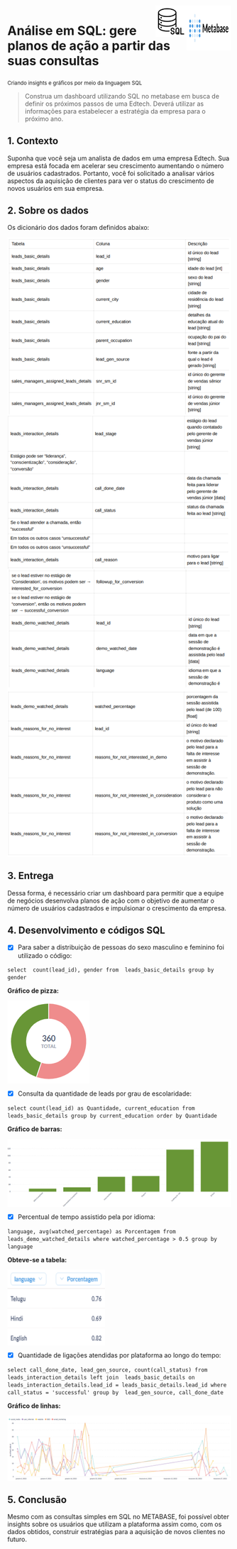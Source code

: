 <img align="right" width="100" height="100" src="images/icon_metabase.png"/>

<img align="right" width="70" height="70" src="images/icon_sql.png"/>

# Análise em SQL: gere planos de ação a partir das suas consultas
<sub> Criando insights e gráficos por meio da linguagem SQL </sub>

> Construa um dashboard utilizando SQL no metabase em busca de definir os próximos passos de uma Edtech. Deverá utilizar as informações para estabelecer a estratégia da empresa para o próximo ano.

## 1. Contexto

Suponha que você seja um analista de dados em uma empresa Edtech. Sua empresa está focada
em acelerar seu crescimento aumentando o número de usuários cadastrados.
Portanto, você foi solicitado a analisar vários aspectos da aquisição de clientes para ver o status
do crescimento de novos usuários em sua empresa.

## 2. Sobre os dados
Os dicionário dos dados foram definidos abaixo:

<img align="center" src="images/sql_1.png"/>

<img align="center" src="images/sql_2.png"/>

<img align="center" src="images/sql_3.png"/>

<img align="center" src="images/sql_4.png"/>

## 3. Entrega
Dessa forma, é necessário criar um dashboard para permitir que a equipe de
negócios desenvolva planos de ação com o objetivo de aumentar o número de usuários
cadastrados e impulsionar o crescimento da empresa.

## 4. Desenvolvimento e códigos SQL

- [x] Para saber a distribuição de pessoas do sexo masculino e feminino foi utilizado o código:

`select 
count(lead_id), gender
from 
leads_basic_details
group by 
gender`

**Gráfico de pizza:**

<img align="center" src="images/pizza_1.png"/>

- [x] Consulta da quantidade de leads por grau de escolaridade:

`select count(lead_id) as Quantidade, current_education
from leads_basic_details
group by current_education
order by Quantidade`

**Gráfico de barras:**
<br>

<img align="center" src="images/graph_1.png"/>

- [x] Percentual de tempo assistido pela por idioma:

`language, avg(watched_percentage) as Porcentagem
from leads_demo_watched_details
where watched_percentage > 0.5
group by language`

**Obteve-se a tabela:**
<br>

<img align="center" width="220" height="170" src="images/language_1.png"/>
<br>

- [x] Quantidade de ligações atendidas por plataforma ao longo do tempo:

`select call_done_date, lead_gen_source, count(call_status)
from leads_interaction_details
left join 
leads_basic_details on leads_interaction_details.lead_id = leads_basic_details.lead_id
where 
call_status = 'successful'
group by 
lead_gen_source, call_done_date`

**Gráfico de linhas:**

<img align="center" src="images/ligacoes_1.png"/>

<br>

## 5. Conclusão

Mesmo com as consultas simples em SQL no METABASE, foi possível obter insights sobre os usuários que utilizam a plataforma assim como, com os dados obtidos, construir estratégias para a aquisição de novos clientes no futuro. 
